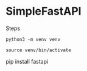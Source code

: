 # SimpleFastAPI

Steps
```
python3 -m venv venv
```
```
source venv/bin/activate
```

pip install fastapi

